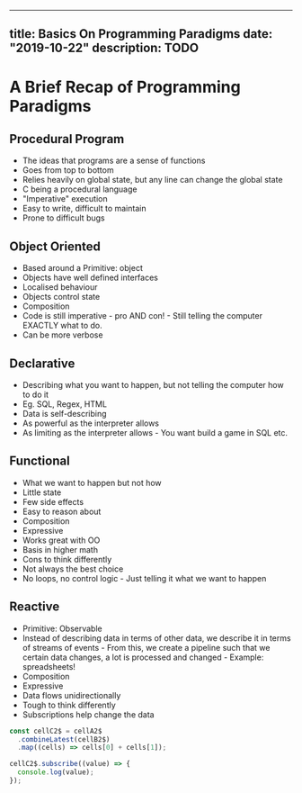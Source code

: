 
---
title: Basics On Programming Paradigms
date: "2019-10-22"
description: TODO
---

# A Brief Recap of Programming Paradigms

## Procedural Program

- The ideas that programs are a sense of functions
- Goes from top to bottom
- Relies heavily on global state, but any line can change the global state
- C being a procedural language
- "Imperative" execution
- Easy to write, difficult to maintain
- Prone to difficult bugs

## Object Oriented

- Based around a Primitive: object
- Objects have well defined interfaces
- Localised behaviour
- Objects control state
- Composition
- Code is still imperative - pro AND con! - Still telling the computer EXACTLY what to do.
- Can be more verbose

## Declarative

- Describing what you want to happen, but not telling the computer how to do it
- Eg. SQL, Regex, HTML
- Data is self-describing
- As powerful as the interpreter allows
- As limiting as the interpreter allows - You want build a game in SQL etc.

## Functional

- What we want to happen but not how
- Little state
- Few side effects
- Easy to reason about
- Composition
- Expressive
- Works great with OO
- Basis in higher math
- Cons to think differently
- Not always the best choice
- No loops, no control logic - Just telling it what we want to happen

## Reactive

- Primitive: Observable
- Instead of describing data in terms of other data, we describe it in terms of streams of events - From this, we create a pipeline such that we certain data changes, a lot is processed and changed - Example: spreadsheets!
- Composition
- Expressive
- Data flows unidirectionally
- Tough to think differently
- Subscriptions help change the data

```javascript
const cellC2$ = cellA2$
  .combineLatest(cellB2$)
  .map((cells) => cells[0] + cells[1]);

cellC2$.subscribe((value) => {
  console.log(value);
});
```

